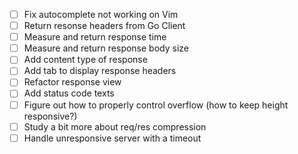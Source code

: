 - [ ] Fix autocomplete not working on Vim
- [ ] Return resonse headers from Go Client
- [ ] Measure and return response time
- [ ] Measure and return response body size
- [ ] Add content type of response
- [ ] Add tab to display response headers
- [ ] Refactor response view
- [ ] Add status code texts
- [ ] Figure out how to properly control overflow (how to keep height responsive?)
- [ ] Study a bit more about req/res compression
- [ ] Handle unresponsive server with a timeout
